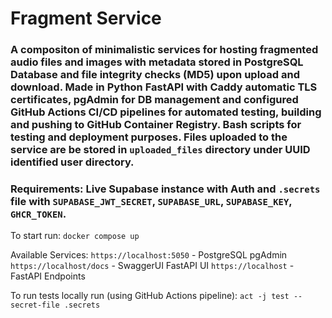 # Fragment Service
### A compositon of minimalistic services for hosting fragmented audio files and images with metadata stored in PostgreSQL Database and file integrity checks (MD5) upon upload and download. Made in Python FastAPI with Caddy automatic TLS certificates, pgAdmin for DB management and configured GitHub Actions CI/CD pipelines for automated testing, building and pushing to GitHub Container Registry. Bash scripts for testing and deployment purposes. Files uploaded to the service are be stored in `uploaded_files` directory under UUID identified user directory.

### Requirements: Live Supabase instance with Auth and `.secrets` file with `SUPABASE_JWT_SECRET`, `SUPABASE_URL`, `SUPABASE_KEY`, `GHCR_TOKEN`.

To start run:
```docker compose up```

Available Services:
`https://localhost:5050`    - PostgreSQL pgAdmin
`https://localhost/docs`    - SwaggerUI FastAPI UI
`https://localhost`         - FastAPI Endpoints

To run tests locally run (using GitHub Actions pipeline):
```act -j test --secret-file .secrets```